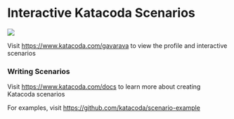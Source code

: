 # Interactive Katacoda Scenarios

[![](http://shields.katacoda.com/katacoda/gavarava/count.svg)](https://www.katacoda.com/gavarava "Get your profile on Katacoda.com")

Visit https://www.katacoda.com/gavarava to view the profile and interactive scenarios

### Writing Scenarios
Visit https://www.katacoda.com/docs to learn more about creating Katacoda scenarios

For examples, visit https://github.com/katacoda/scenario-example
